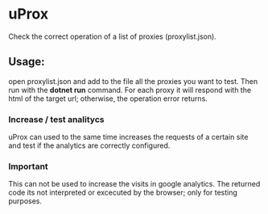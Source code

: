 # uProx
 Check the correct operation of a list of proxies (proxylist.json). 
 
 ## Usage:
 open proxylist.json and add to the file all the proxies you want to test. Then run with the **dotnet run** command. 
 For each proxy it will respond with the html of the target url; otherwise, the operation error returns.
 
 ### Increase / test analitycs
 uProx can used to the same time increases the requests of a certain site and test if the analytics are correctly configured.

 ### Important
 This can not be used to increase the visits in google analytics. The returned code its not interpreted or excecuted by the browser; only for testing purposes.
